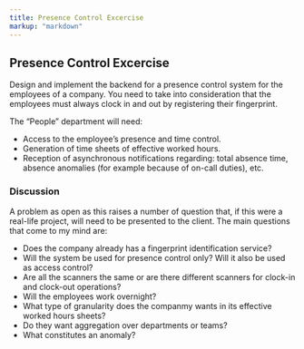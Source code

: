 ```yaml
---
title: Presence Control Excercise
markup: "markdown"
---
```


## Presence Control Excercise

Design and implement the backend for a presence control system for the employees of a company. You need to take into consideration that the employees must always clock in and out by registering their fingerprint.

The “People” department will need:

* Access to the employee’s presence and time control.
* Generation of time sheets of effective worked hours.
* Reception of asynchronous notifications regarding: total absence time, absence anomalies (for example because of on-call duties), etc.

### Discussion

A problem as open as this raises a number of question that, if this were a real-life project, will need to be presented to the client. The main questions that come to my mind are:

* Does the company already has a fingerprint identification service?
* Will the system be used for presence control only? Will it also be used as access control?
* Are all the scanners the same or are there different scanners for clock-in and clock-out operations?
* Will the employees work overnight?
* What type of granularity does the companmy wants in its effective worked hours sheets?
* Do they want aggregation over departments or teams?
* What constitutes an anomaly?

